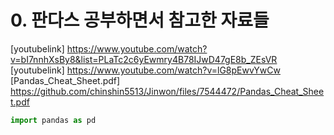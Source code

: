 # 0. 판다스 공부하면서 참고한 자료들 

[youtubelink] https://www.youtube.com/watch?v=bI7nnhXsBy8&list=PLaTc2c6yEwmry4B78IJwD47gE8b_ZEsVR
[youtubelink] https://www.youtube.com/watch?v=lG8pEwvYwCw 
[Pandas_Cheat_Sheet.pdf] https://github.com/chinshin5513/Jinwon/files/7544472/Pandas_Cheat_Sheet.pdf


```python
import pandas as pd
```

